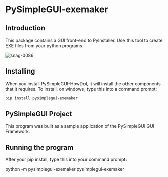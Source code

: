 # PySimpleGUI-exemaker

## Introduction
This package contains a GUI front-end to PyInstaller.  Use this tool to create EXE files from your python programs

  ![snag-0086](https://user-images.githubusercontent.com/13696193/46968655-c2103200-d081-11e8-926f-d5f977e726f3.jpg)




## Installing

When you install PySimpleGUI-HowDoI, it will install the other components that it requires. To install, on windows, type this into a command prompt:

    pip install pysimplegui-exemaker


## PySimpleGUI Project

This program was built as a sample application of the PySimpleGUI GUI Framework.


## Running the program

After your pip install, type this into your command prompt:

  python -m pysimplegui-exemaker.pysimplegui-exemaker

